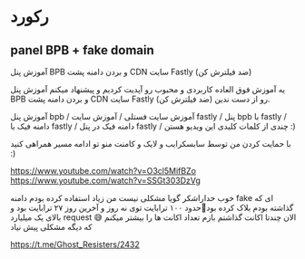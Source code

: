 # رکورد


## panel BPB + fake domain 


آموزش پنل BPB و بردن دامنه پشت CDN سایت Fastly (ضد فیلترش کن) 


یه آموزش فوق العاده کاربردی و محبوب رو آپدیت کردیم و پیشنهاد میکنم آموزش پنل BPB و بردن دامنه پشت CDN سایت Fastly (ضد فیلترش کن) رو از دست ندین.


آموزش پنل bpb / آموزش سایت فستلی / آموزش سایت fastly / پنل bpb با fastly / دامنه فیک با fastly / دامنه فیک در پنل fastly / چندی از کلمات کلیدی این ویدیو هستن :)


با حمایت کردن من توسط سابسکرایب و لایک و کامنت منو تو ادامه مسیر همراهی کنید :)


https://www.youtube.com/watch?v=O3cl5MifBZo
https://www.youtube.com/watch?v=SSGt303DzVg


خوب خداراشکر گویا مشکلی نیست من زیاد استفاده کرده بودم دامنه fake ای که گذاشته بودم بلاک کرده بود🤦حدود ۱۰۰ ترابایت توی نه روز و آخرین روز ۲۷ ترابایت بود و بالای یک میلیارد request 😅 الان چندتا اکانت گذاشتم بازم تعداد اکانت ها را بیشتر میکنم که دیگه مشکلی پیش نیاد

https://t.me/Ghost_Resisters/2432

